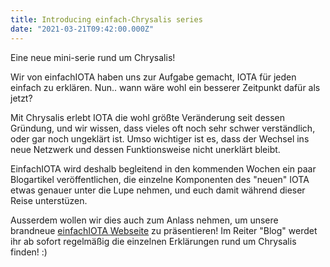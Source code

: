 ```yaml
---
title: Introducing einfach-Chrysalis series
date: "2021-03-21T09:42:00.000Z"
---
```


Eine neue mini-serie rund um Chrysalis!


<!-- more -->


Wir von einfachIOTA haben uns zur Aufgabe gemacht, IOTA für jeden einfach zu erklären. Nun.. wann wäre wohl ein besserer Zeitpunkt dafür als jetzt?

Mit Chrysalis erlebt IOTA die wohl größte Veränderung seit dessen Gründung, und wir wissen, dass vieles oft noch sehr schwer verständlich, oder gar noch ungeklärt ist. Umso wichtiger ist es, dass der Wechsel ins neue Netzwerk und dessen Funktionsweise nicht unerklärt bleibt. 

EinfachIOTA wird deshalb begleitend in den kommenden Wochen ein paar Blogartikel veröffentlichen, die einzelne Komponenten des "neuen" IOTA etwas genauer unter die Lupe nehmen, und euch damit während dieser Reise unterstüzen. 

Ausserdem wollen wir dies auch zum Anlass nehmen, um unsere brandneue [einfachIOTA Webseite](https://einfachiota.de) zu präsentieren! Im Reiter "Blog" werdet ihr ab sofort regelmäßig die einzelnen Erklärungen rund um Chrysalis finden! :) 



